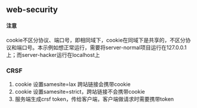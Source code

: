 ## web-security

#### 注意
cookie不区分协议、端口号，即相同域下，cookie在同域下是共享的，不区分协议和端口号。本示例如想正常运行，需要将server-normal项目运行在127.0.0.1上；而server-hacker运行在localhost上

### CRSF 

1. cookie 设置samesite=lax 跨站链接会携带cookie
2. cookie 设置samesite=strict，跨站链接不会携带cookie
3. 服务端生成crsf token，传给客户端，客户端做请求时需要携带token





